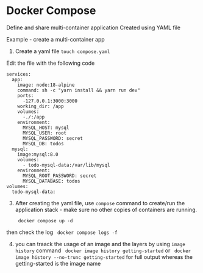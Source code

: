 # Docker Compose
Define and share multi-container application
Created using YAML file

Example - create a multi-container app
1. Create a yaml file ```touch compose.yaml```

Edit the file with the following code

```
services:
  app:
    image: node:18-alpine
    command: sh -c "yarn install && yarn run dev"
    ports:
      -127.0.0.1:3000:3000
    working_dir: /app
    volumes:
      -./:/app
    environment:
      MYSQL_HOST: mysql
      MYSQL_USER: root
      MYSQL_PASSWORD: secret
      MYSQL_DB: todos
  mysql:
    image:mysql:8.0
    volumes:
      - todo-mysql-data:/var/lib/mysql
    environment:
      MYSQL_ROOT_PASSWORD: secret
      MYSQL_DATABASE: todos
volumes:
  todo-mysql-data:
```

3. After creating the yaml file, use ```compose``` command to create/run the application stack - make sure no other copies of containers are running.

   ``` docker compose up -d```

then check the log ``` docker compose logs -f```

4. you can traack the usage of an image and the layers by using ```image history``` command
   ``` docker image history getting-started``` or
   ``` docker image history --no-trunc getting-started``` for full output
   whereas the getting-started is the image name

   

   



